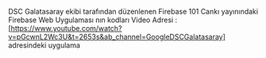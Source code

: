 DSC Galatasaray ekibi tarafından düzenlenen
Firebase 101 Cankı yayınındaki Firebase Web
Uygulaması nın kodları
Video Adresi :  [https://www.youtube.com/watch?v=pGcwnL2Wc3U&t=2653s&ab_channel=GoogleDSCGalatasaray] adresindeki uygulama<BR>

